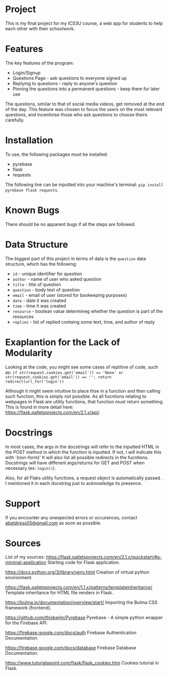 # Project
This is my final project for my ICS3U course, a web app for students to help each other with their schoolwork.

# Features
The key features of the program:
- Login/Signup
- Questions Page - ask questions to everyone signed up
- Replying to questions - reply to anyone's question
- Pinning the questions into a permanent questions - keep them for later use

The questions, similar to that of social media videos, get removed at the end of the day. This feature was chosen to focus the users on the most relevant questions, and incentivise those who ask questions to choose theirs carefully.

# Installation
To use, the following packages must be installed:
- pyrebase
- flask
- requests

The following line can be inputted into your machine's terminal: `pip install pyrebase flask requests`.

# Known Bugs
There should be no apparent bugs if all the steps are followed.

# Data Structure
The biggest part of this project in terms of data is the `question` data structure, which has the following:

- `id` - unique identifier for question
- `author` - name of user who asked question
- `title` - title of question
- `question` - body text of question
- `email` - email of user (stored for bookeeping purposes)
- `date` - date it was created
- `time` - time it was created
- `resource` - boolean value determineg whether the question is part of the resources
- `replies` - list of replied containg some text, time, and author of reply

# Exaplantion for the Lack of Modularity
Looking at the code, you might see some cases of reptitive of code, such as:
`if str(request.cookies.get('email')) == 'None' or str(request.cookies.get('email')) == '': return redirect(url_for('login'))`

Although it might seem intuitive to place thse in a function and then calling such function, this is simply not possible. As all fucntions relating to webpages in Flask are utility functions, that function *must* return something. This is found in more detail here: https://flask.palletsprojects.com/en/2.1.x/api/.

# Docstrings
In most cases, the args in the docstrings will refer to the inputted HTML in the POST method in which the function is inputted. If not, I will indicate this with '(non-form)' It will also list all possible redirects in the fucntions. Docstrings will have different args/returns for GET and POST when necessary (ex: `login()`).

Also, for all Flaks utility functions, a request object is automatically passed . I mentioned it in each docstring just to acknowledge its presence.

# Support
If you encounter any unexpected errors or occurences, contact abeldiress05@gmail.com as soon as possible.

# Sources
List of my sources:
https://flask.palletsprojects.com/en/2.1.x/quickstart/#a-minimal-application
Starting code for Flask application.

https://docs.python.org/3/library/venv.html
Creation of virtual python environment.

https://flask.palletsprojects.com/en/1.1.x/patterns/templateinheritance/
Template inheritance for HTML file renders in Flask.

https://bulma.io/documentation/overview/start/
Importing the Bulma CSS framework (frontend).

https://github.com/thisbejim/Pyrebase
Pyrebase - A simple python wrapper for the Firebase API.

https://firebase.google.com/docs/auth
Firebase Authentication Documentation.

https://firebase.google.com/docs/database
Firebase Database Documentation.

https://www.tutorialspoint.com/flask/flask_cookies.htm
Cookies tutorial in Flask.